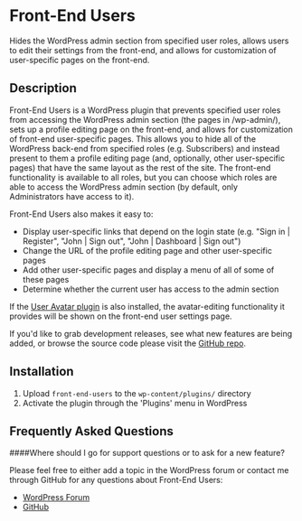 Front-End Users
==================================================
Hides the WordPress admin section from specified user roles, allows users to edit their settings from the front-end, and allows for customization of user-specific pages on the front-end.  

Description
-----------

Front-End Users is a WordPress plugin that prevents specified user roles from accessing the WordPress admin section (the pages in /wp-admin/), sets up a profile editing page on the front-end, and allows for customization of front-end user-specific pages.  This allows you to hide all of the WordPress back-end from specified roles (e.g. Subscribers) and instead present to them a profile editing page (and, optionally, other user-specific pages) that have the same layout as the rest of the site.  The front-end functionality is available to all roles, but you can choose which roles are able to access the WordPress admin section (by default, only Administrators have access to it).

Front-End Users also makes it easy to:

* Display user-specific links that depend on the login state (e.g. "Sign in | Register", "John | Sign out", "John | Dashboard | Sign out")
* Change the URL of the profile editing page and other user-specific pages
* Add other user-specific pages and display a menu of all of some of these pages
* Determine whether the current user has access to the admin section

If the [User Avatar plugin](http://wordpress.org/extend/plugins/user-avatar/) is also installed, the avatar-editing functionality it provides will be shown on the front-end user settings page.

If you'd like to grab development releases, see what new features are being added, or browse the source code please visit the [GitHub repo](http://github.com/tombenner/front-end-users).

Installation
------------

1. Upload `front-end-users` to the `wp-content/plugins/` directory
1. Activate the plugin through the 'Plugins' menu in WordPress

Frequently Asked Questions
--------------------------

####Where should I go for support questions or to ask for a new feature?

Please feel free to either add a topic in the WordPress forum or contact me through GitHub for any questions about Front-End Users:

* [WordPress Forum](http://wordpress.org/tags/front-end-users?forum_id=10)
* [GitHub](http://github.com/tombenner/)